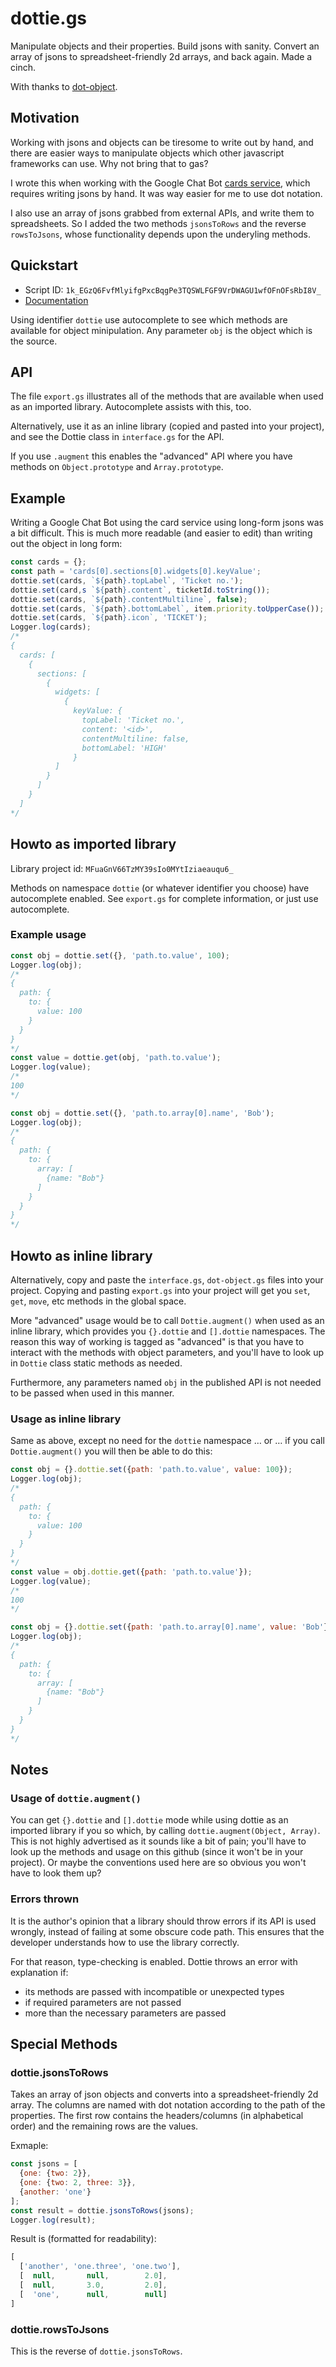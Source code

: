 # dottie.gs

Manipulate objects and their properties. Build jsons with sanity. Convert an array of jsons to spreadsheet-friendly 2d arrays, and back again. Made a cinch.

With thanks to [dot-object](https://github.com/rhalff/dot-object).

## Motivation

Working with jsons and objects can be tiresome to write out by hand, and there are easier ways to manipulate objects which other javascript frameworks can use. Why not bring that to gas?

I wrote this when working with the Google Chat Bot [cards service](https://developers.google.com/hangouts/chat/how-tos/cards-onclick), which requires writing jsons by hand. It was way easier for me to use dot notation.

I also use an array of jsons grabbed from external APIs, and write them to spreadsheets. So I added the two methods `jsonsToRows` and the reverse `rowsToJsons`, whose functionality depends upon the underyling methods.

## Quickstart

- Script ID: `1k_EGzQ6FvfMlyifgPxcBqgPe3TQSWLFGF9VrDWAGU1wfOFnOFsRbI8V_`
- [Documentation](https://classroomtechtools.github.io/dottie/)

Using identifier `dottie` use autocomplete to see which methods are available for object minipulation. Any parameter `obj` is the object which is the source.

## API

The file `export.gs` illustrates all of the methods that are available when used as an imported library. Autocomplete assists with this, too.

Alternatively, use it as an inline library (copied and pasted into your project), and see the Dottie class in `interface.gs` for the API.

If you use `.augment` this enables the "advanced" API where you have methods on `Object.prototype` and `Array.prototype`. 

## Example

Writing a Google Chat Bot using the card service using long-form jsons was a bit difficult. This is much more readable (and easier to edit) than writing out the object in long form:

```js
const cards = {};
const path = 'cards[0].sections[0].widgets[0].keyValue';
dottie.set(cards, `${path}.topLabel`, 'Ticket no.');
dottie.set(card,s `${path}.content`, ticketId.toString());
dottie.set(cards, `${path}.contentMultiline`, false);
dottie.set(cards, `${path}.bottomLabel`, item.priority.toUpperCase());
dottie.set(cards, `${path}.icon`, 'TICKET'); 
Logger.log(cards);
/*
{
  cards: [
    {
      sections: [
        {
          widgets: [
            {
              keyValue: {
                topLabel: 'Ticket no.',
                content: '<id>',
                contentMultiline: false,
                bottomLabel: 'HIGH'
              }
          ]
        }
      ]
    }
  ]
*/
```

## Howto as imported library

Library project id: `MFuaGnV66TzMY39sIo0MYtIziaeauqu6_`

Methods on namespace `dottie` (or whatever identifier you choose) have autocomplete enabled. See `export.gs` for complete information, or just use autocomplete.

### Example usage

```js
const obj = dottie.set({}, 'path.to.value', 100);
Logger.log(obj);
/* 
{
  path: {
    to: {
      value: 100
    }
  }
}
*/
const value = dottie.get(obj, 'path.to.value');
Logger.log(value);
/*
100
*/

const obj = dottie.set({}, 'path.to.array[0].name', 'Bob');
Logger.log(obj);
/*
{
  path: {
    to: {
      array: [
        {name: "Bob"}
      ]
    }
  }
}
*/
```


## Howto as inline library

Alternatively, copy and paste the `interface.gs`, `dot-object.gs` files into your project. Copying and pasting `export.gs` into your project will get you `set`, `get`, `move`, etc methods in the global space.

More "advanced" usage would be to call `Dottie.augment()` when used as an inline library, which provides you `{}.dottie` and `[].dottie` namespaces. The reason this way of working is tagged as "advanced" is that you have to interact with the methods with object parameters, and you'll have to look up in `Dottie` class static methods as needed.

Furthermore, any parameters named `obj` in the published API is not needed to be passed when used in this manner.


### Usage as inline library

Same as above, except no need for the `dottie` namespace … or … if you call `Dottie.augment()` you will then be able to do this:

```js
const obj = {}.dottie.set({path: 'path.to.value', value: 100});
Logger.log(obj);
/* 
{
  path: {
    to: {
      value: 100
    }
  }
}
*/
const value = obj.dottie.get({path: 'path.to.value'});
Logger.log(value);
/*
100
*/

const obj = {}.dottie.set({path: 'path.to.array[0].name', value: 'Bob'});
Logger.log(obj);
/*
{
  path: {
    to: {
      array: [
        {name: "Bob"}
      ]
    }
  }
}
*/
```

## Notes

### Usage of `dottie.augment()`

You can get `{}.dottie` and `[].dottie` mode while using dottie as an imported library if you so which, by calling `dottie.augment(Object, Array)`. This is not highly advertised as it sounds like a bit of pain; you'll have to look up the methods and usage on this github (since it won't be in your project).  Or maybe the conventions used here are so obvious you won't have to look them up?

### Errors thrown

It is the author's opinion that a library should throw errors if its API is used wrongly, instead of failing at some obscure code path. This ensures that the developer understands how to use the library correctly.

For that reason, type-checking is enabled. Dottie throws an error with explanation if:

* its methods are passed with incompatible or unexpected types
* if required parameters are not passed
* more than the necessary parameters are passed


## Special Methods

### dottie.jsonsToRows

Takes an array of json objects and converts into a spreadsheet-friendly 2d array. The columns are named with dot notation according to the path of the properties. The first row contains the headers/columns (in alphabetical order) and the remaining rows are the values. 

Exmaple: 

```js
const jsons = [
  {one: {two: 2}},
  {one: {two: 2, three: 3}},
  {another: 'one'}
];
const result = dottie.jsonsToRows(jsons);
Logger.log(result);
```

Result is (formatted for readability):

```js
[
  ['another', 'one.three', 'one.two'],
  [  null,       null,        2.0],
  [  null,       3.0,         2.0],
  [  'one',      null,        null]
]
```

### dottie.rowsToJsons

This is the reverse of `dottie.jsonsToRows`.

